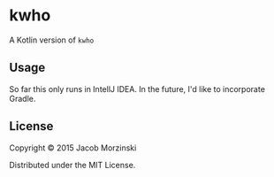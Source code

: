 # kwho

A Kotlin version of `kwho`

## Usage

So far this only runs in IntellJ IDEA.  In the future, I'd like to incorporate Gradle.

## License

Copyright © 2015 Jacob Morzinski

Distributed under the MIT License.
